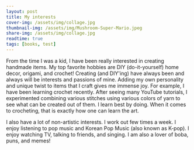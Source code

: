 ```yaml
---
layout: post
title: My interests
cover-img: /assets/img/collage.jpg
thumbnail-img: /assets/img/Mushroom-Super-Mario.jpeg
share-img: /assets/img/collage.jpg
readtime: true
tags: [books, test]
---
```



From the time I was a kid, I have been really interested in creating handmade items. My top favorite hobbies are DIY (do-it-yourself) home decor, origami, and crochet! Creating (and DIY'ing) have always been and always will be interests and passions of mine. Adding my own personality and unique twist to items that I craft gives me immense joy. For example, I have been learning crochet recently. After seeing many YouTube tutorials, I experimented combining various stitches using various colors of yarn to see what can be created out of them. I learn best by doing. When it comes to crocheting, that is exactly how one can learn the art. 

I also have a lot of non-artistic interests. I work out few times a week. I enjoy listening to pop music and Korean Pop Music (also known as K-pop). I enjoy watching TV, talking to friends, and singing. I am also a lover of boba, puns, and memes! 
